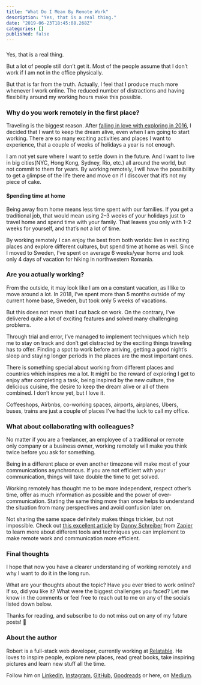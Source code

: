 ```yaml
---
title: "What Do I Mean By Remote Work"
description: "Yes, that is a real thing."
date: "2019-06-23T18:45:08.268Z"
categories: []
published: false
---
```


###   

Yes, that is a real thing.

But a lot of people still don’t get it. Most of the people assume that I don’t work if I am not in the office physically.

But that is far from the truth. Actually, I feel that I produce much more whenever I work online. The reduced number of distractions and having flexibility around my working hours make this possible.

### Why do you work remotely in the first place?

Traveling is the biggest reason. After [falling in love with exploring in 2016](https://medium.com/@robertistok/solo-traveling-is-a-lot-of-fun-75be4ef8d234), I decided that I want to keep the dream alive, even when I am going to start working. There are so many exciting activities and places I want to experience, that a couple of weeks of holidays a year is not enough.

I am not yet sure where I want to settle down in the future. And I want to live in big cities(NYC, Hong Kong, Sydney, Rio, etc.) all around the world, but not commit to them for years. By working remotely, I will have the possibility to get a glimpse of the life there and move on if I discover that it’s not my piece of cake.

#### Spending time at home

Being away from home means less time spent with our families. If you get a traditional job, that would mean using 2–3 weeks of your holidays just to travel home and spend time with your family. That leaves you only with 1–2 weeks for yourself, and that’s not a lot of time.

By working remotely I can enjoy the best from both worlds: live in exciting places and explore different cultures, but spend time at home as well. Since I moved to Sweden, I’ve spent on average 6 weeks/year home and took only 4 days of vacation for hiking in northwestern Romania.

### Are you actually working?

From the outside, it may look like I am on a constant vacation, as I like to move around a lot. In 2018, I’ve spent more than 5 months outside of my current home base, Sweden, but took only 5 weeks of vacations.

But this does not mean that I cut back on work. On the contrary, I’ve delivered quite a lot of exciting features and solved many challenging problems.

Through trial and error, I’ve managed to implement techniques which help me to stay on track and don’t get distracted by the exciting things traveling has to offer. Finding a spot to work before arriving, getting a good night’s sleep and staying longer periods in the places are the most important ones.

There is something special about working from different places and countries which inspires me a lot. It might be the reward of exploring I get to enjoy after completing a task, being inspired by the new culture, the delicious cuisine, the desire to keep the dream alive or all of them combined. I don’t know yet, but I love it.

Coffeeshops, Airbnbs, co-working spaces, airports, airplanes, Ubers, buses, trains are just a couple of places I’ve had the luck to call my office.

### What about collaborating with colleagues?

No matter if you are a freelancer, an employee of a traditional or remote only company or a business owner, working remotely will make you think twice before you ask for something.

Being in a different place or even another timezone will make most of your communications asynchronous. If you are not efficient with your communication, things will take double the time to get solved.

Working remotely has thought me to be more independent, respect other’s time, offer as much information as possible and the power of over-communication. Stating the same thing more than once helps to understand the situation from many perspectives and avoid confusion later on.

Not sharing the same space definitely makes things trickier, but not impossible. Check out [this excellent article](https://zapier.com/learn/remote-work/remote-work-productivity/) by [Danny Schreiber](https://www.linkedin.com/in/dannysschreiber/) from [Zapier](https://zapier.com/app/dashboard) to learn more about different tools and techniques you can implement to make remote work and communication more efficient.

### Final thoughts

I hope that now you have a clearer understanding of working remotely and why I want to do it in the long run.

What are your thoughts about the topic? Have you ever tried to work online? If so, did you like it? What were the biggest challenges you faced? Let me know in the comments or feel free to reach out to me on any of the socials listed down below.

Thanks for reading, and subscribe to do not miss out on any of my future posts! 🙏

### About the author

Robert is a full-stack web developer, currently working at [Relatable](https://bit.ly/2WQyMOn). He loves to inspire people, explore new places, read great books, take inspiring pictures and learn new stuff all the time.

Follow him on [LinkedIn](https://bit.ly/2OMrsAp), [Instagram](https://bit.ly/2TQxvVu), [GitHub](https://bit.ly/2Vk7Fup), [Goodreads](https://bit.ly/2HYH9DQ) or here, on [Medium](https://bit.ly/2HYayho).
